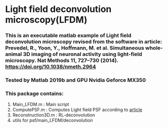 # Light field deconvolution microscopy(LFDM)

### This is an executable matlab example of Light field deconvolution microscopy revised from the software in article:  Prevedel, R., Yoon, Y., Hoffmann, M. et al. Simultaneous whole-animal 3D imaging of neuronal activity using light-field microscopy. Nat Methods 11, 727–730 (2014). <https://doi.org/10.1038/nmeth.2964>

### Tested by Matlab 2019b and GPU Nvidia Geforce MX350

### This package contains:
1. Main_LFDM.m : Main script
2. ComputePSF.m : Computes Light field PSF according to [article](https://opg.optica.org/oe/fulltext.cfm?uri=oe-21-21-25418&id=269805)
3. Reconstruction3D.m : RL-deconvolution
4. utils for psf/main_LFDM/deconvolution
